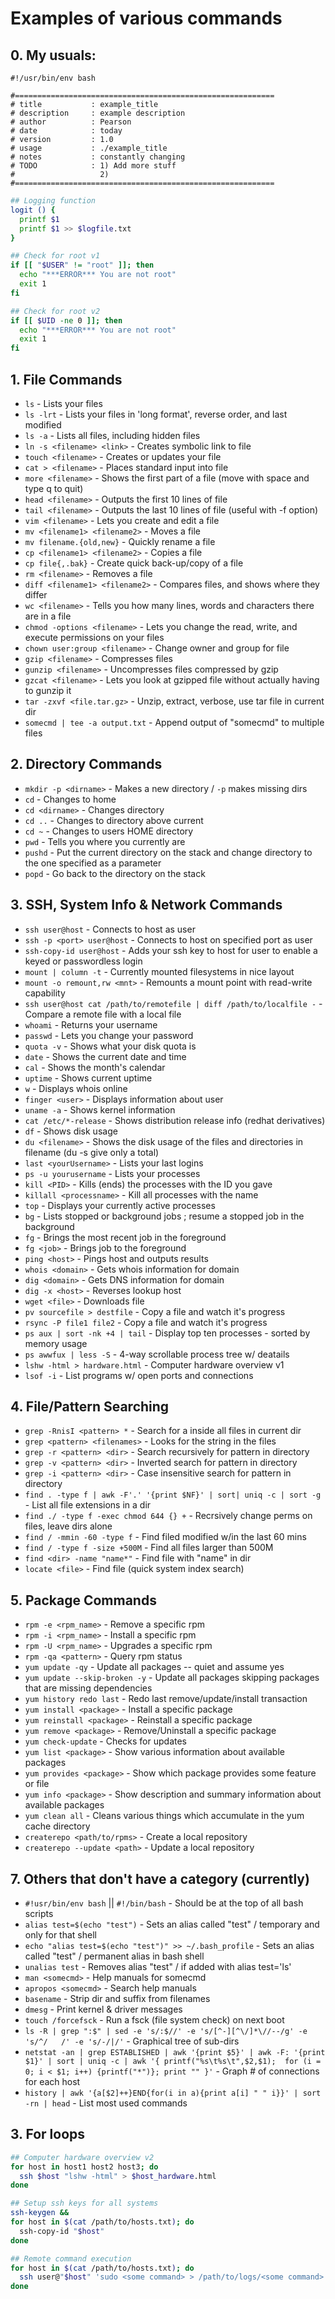 # Examples of various commands

## 0. My usuals:
```
#!/usr/bin/env bash

#========================================================== 
# title           : example_title 
# description     : example description
# author          : Pearson 
# date            : today 
# version         : 1.0     
# usage           : ./example_title 
# notes           : constantly changing 
# TODO            : 1) Add more stuff 
#                   2)  
#========================================================== 
```
```bash
## Logging function
logit () {
  printf $1
  printf $1 >> $logfile.txt
}
```
``` bash
## Check for root v1
if [[ "$USER" != "root" ]]; then
  echo "***ERROR*** You are not root"
  exit 1
fi
```
```bash
## Check for root v2
if [[ $UID -ne 0 ]]; then
  echo "***ERROR*** You are not root"
  exit 1
fi
```

## 1. File Commands
+ `ls`                            - Lists your files
+ `ls -lrt`                       - Lists your files in 'long format', reverse order, and last modified
+ `ls -a`                         - Lists all files, including hidden files
+ `ln -s <filename> <link>`       - Creates symbolic link to file
+ `touch <filename>`              - Creates or updates your file
+ `cat > <filename>`              - Places standard input into file
+ `more <filename>`               - Shows the first part of a file (move with space and type q to quit)
+ `head <filename>`               - Outputs the first 10 lines of file
+ `tail <filename>`               - Outputs the last 10 lines of file (useful with -f option)
+ `vim <filename>`                - Lets you create and edit a file
+ `mv <filename1> <filename2>`    - Moves a file
+ `mv filename.{old,new}`         - Quickly rename a file
+ `cp <filename1> <filename2>`    - Copies a file
+ `cp file{,.bak}`                - Create quick back-up/copy of a file
+ `rm <filename>`                 - Removes a file
+ `diff <filename1> <filename2>`  - Compares files, and shows where they differ
+ `wc <filename>`                 - Tells you how many lines, words and characters there are in a file
+ `chmod -options <filename>`     - Lets you change the read, write, and execute permissions on your files
+ `chown user:group <filename>`   - Change owner and group for file
+ `gzip <filename>`               - Compresses files
+ `gunzip <filename>`             - Uncompresses files compressed by gzip
+ `gzcat <filename>`              - Lets you look at gzipped file without actually having to gunzip it
+ `tar -zxvf <file.tar.gz>`       - Unzip, extract, verbose, use tar file in current dir
+ `somecmd | tee -a output.txt`   - Append output of "somecmd" to multiple files 

## 2. Directory Commands
+ `mkdir -p <dirname>`  - Makes a new directory \/ `-p` makes missing dirs
+ `cd`                  - Changes to home
+ `cd <dirname>`        - Changes directory
+ `cd ..`               - Changes to directory above current
+ `cd ~`                - Changes to users HOME directory
+ `pwd`                 - Tells you where you currently are
+ `pushd`               - Put the current directory on the stack and change directory to the one specified as a parameter
+ `popd`                - Go back to the directory on the stack

## 3. SSH, System Info & Network Commands
+ `ssh user@host`               - Connects to host as user
+ `ssh -p <port> user@host`     - Connects to host on specified port as user
+ `ssh-copy-id user@host`       - Adds your ssh key to host for user to enable a keyed or passwordless login
+ `mount | column -t`           - Currently mounted filesystems in nice layout
+ `mount -o remount,rw <mnt>`   - Remounts a mount point with read-write capability
+ `ssh user@host cat /path/to/remotefile | diff /path/to/localfile -`      - Compare a remote file with a local file
+ `whoami`                      - Returns your username
+ `passwd`                      - Lets you change your password
+ `quota -v`                    - Shows what your disk quota is
+ `date`                        - Shows the current date and time
+ `cal`                         - Shows the month's calendar
+ `uptime`                      - Shows current uptime
+ `w`                           - Displays whois online
+ `finger <user>`               - Displays information about user
+ `uname -a`                    - Shows kernel information
+ `cat /etc/*-release`          - Shows distribution release info (redhat derivatives)
+ `df`                          - Shows disk usage
+ `du <filename>`               - Shows the disk usage of the files and directories in filename (du -s give only a total)
+ `last <yourUsername>`         - Lists your last logins
+ `ps -u yourusername`          - Lists your processes
+ `kill <PID>`                  - Kills (ends) the processes with the ID you gave
+ `killall <processname>`       - Kill all processes with the name
+ `top`                         - Displays your currently active processes
+ `bg`                          - Lists stopped or background jobs ; resume a stopped job in the background
+ `fg`                          - Brings the most recent job in the foreground
+ `fg <job>`                    - Brings job to the foreground
+ `ping <host>`                 - Pings host and outputs results
+ `whois <domain>`              - Gets whois information for domain
+ `dig <domain>`                - Gets DNS information for domain
+ `dig -x <host>`               - Reverses lookup host
+ `wget <file>`                 - Downloads file
+ `pv sourcefile > destfile`    - Copy a file and watch it's progress
+ `rsync -P file1 file2`        - Copy a file and watch it's progress
+ `ps aux | sort -nk +4 | tail` - Display top ten processes - sorted by memory usage
+ `ps awwfux | less -S`         - 4-way scrollable process tree w/ deatails
+ `lshw -html > hardware.html`  - Computer hardware overview v1
+ `lsof -i`                     - List programs w/ open ports and connections

## 4. File/Pattern Searching
+ `grep -RnisI <pattern> *`                                                - Search for a <pattern> inside all files in current dir
+ `grep <pattern> <filenames>`                                             - Looks for the string in the files
+ `grep -r <pattern> <dir>`                                                - Search recursively for pattern in directory
+ `grep -v <pattern> <dir>`                                                - Inverted search for pattern in directory
+ `grep -i <pattern> <dir>`                                                - Case insensitive search for pattern in directory
+ `find . -type f | awk -F'.' '{print $NF}' | sort| uniq -c | sort -g`     -  List all file extensions in a dir
+ `find ./ -type f -exec chmod 644 {} +`                                   - Recrsively change perms on files, leave dirs alone
+ `find / -mmin -60 -type f`                                               - Find filed modified w/in the last 60 mins
+ `find / -type f -size +500M`                                             - Find all files larger than 500M
+ `find <dir> -name "name*"`                                               - Find file with "name" in dir
+ `locate <file>`                                                          - Find file (quick system index search)

## 5. Package Commands
+ `rpm -e <rpm_name>`           - Remove a specific rpm
+ `rpm -i <rpm_name>`           - Install a specific rpm
+ `rpm -U <rpm_name>`           - Upgrades a specific rpm
+ `rpm -qa <pattern>`           - Query rpm status
+ `yum update -qy`              - Update all packages -- quiet and assume yes
+ `yum update --skip-broken -y` - Update all packages skipping packages that are missing dependencies
+ `yum history redo last`       - Redo last remove/update/install transaction
+ `yum install <package>`       - Install a specific package
+ `yum reinstall <package>`     - Reinstall a specific package
+ `yum remove <package>`        - Remove/Uninstall a specific package
+ `yum check-update`            - Checks for updates
+ `yum list <package>`          - Show various information about available packages
+ `yum provides <package>`      - Show which package provides some feature or file
+ `yum info <package>`          - Show description and summary information about available packages
+ `yum clean all`               - Cleans various things which accumulate in the yum cache directory
+ `createrepo <path/to/rpms>`   - Create a local repository
+ `createrepo --update <path>`  - Update a local repository

## 7. Others that don't have a category (currently)
+ `#!usr/bin/env bash` \|\| `#!/bin/bash`                - Should be at the top of all bash scripts
+ `alias test=$(echo "test")`                            - Sets an alias called "test" \/ temporary and only for that shell
+ `echo "alias test=$(echo "test")" >> ~/.bash_profile`  - Sets an alias called "test" \/ permanent alias in bash shell
+ `unalias test`                                         - Removes alias "test" \/ if added with alias test='ls'
+ `man <somecmd>`                                        - Help manuals for somecmd
+ `apropos <somecmd>`                                    - Search help manuals 
+ `basename`                                             - Strip dir and suffix from filenames
+ `dmesg`                                                - Print kernel & driver messages
+ `touch /forcefsck`                                     - Run a fsck (file system check) on next boot
+ `ls -R | grep ":$" | sed -e 's/:$//' -e 's/[^-][^\/]*\//--/g' -e 's/^/   /' -e 's/-/|/'`    - Graphical tree of sub-dirs
+ `netstat -an | grep ESTABLISHED | awk '{print $5}' | awk -F: '{print $1}' | sort | uniq -c | awk '{ printf("%s\t%s\t",$2,$1); 
for (i = 0; i < $1; i++) {printf("*")}; print "" }'`  - Graph # of connections for each host
+ `history | awk '{a[$2]++}END{for(i in a){print a[i] " " i}}' | sort -rn | head`  - List most used commands

## 3. For loops
```bash
## Computer hardware overview v2
for host in host1 host2 host3; do 
  ssh $host "lshw -html" > $host_hardware.html 
done
```
```bash
## Setup ssh keys for all systems
ssh-keygen &&
for host in $(cat /path/to/hosts.txt); do
  ssh-copy-id "$host"
done
```
```bash
## Remote command execution
for host in $(cat /path/to/hosts.txt); do
  ssh user@"$host" 'sudo <some command> > /path/to/logs/<some command>.$(date +"%Y%m%d_$H%M%S")'
done
```

